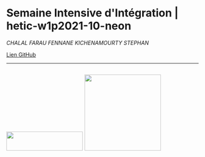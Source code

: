 # Semaine Intensive d'Intégration | hetic-w1p2021-10-neon
*CHALAL FARAU FENNANE KICHENAMOURTY STEPHAN*

[Lien GitHub](https://github.com/Benjigo93/hetic-w1p2021-10-neon)

---
<img src="../assets/haribo-logo.png" width="200" height="50"> <img src="../assets/hetic-logo.png" width="200">
---
